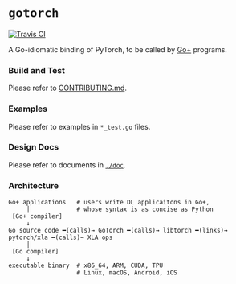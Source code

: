 # `gotorch`

[![Travis CI](https://travis-ci.com/wangkuiyi/gotorch.svg?branch=develop)](https://travis-ci.com/wangkuiyi/gotorch)

A Go-idiomatic binding of PyTorch, to be called by [Go+](https://github.com/goplus/gop) programs.

### Build and Test

Please refer to [CONTRIBUTING.md](CONTRIBUTING.md).

### Examples

Please refer to examples in `*_test.go` files.

### Design Docs

Please refer to documents in [`./doc`](./doc).

### Architecture

```
Go+ applications   # users write DL applicaitons in Go+,
     │             # whose syntax is as concise as Python
 [Go+ compiler]
     ↓
Go source code ━(calls)→ GoTorch ━(calls)→ libtorch ━(links)→ pytorch/xla ━(calls)→ XLA ops
     │
 [Go compiler]
     ↓
executable binary  # x86_64, ARM, CUDA, TPU
                   # Linux, macOS, Android, iOS
```
